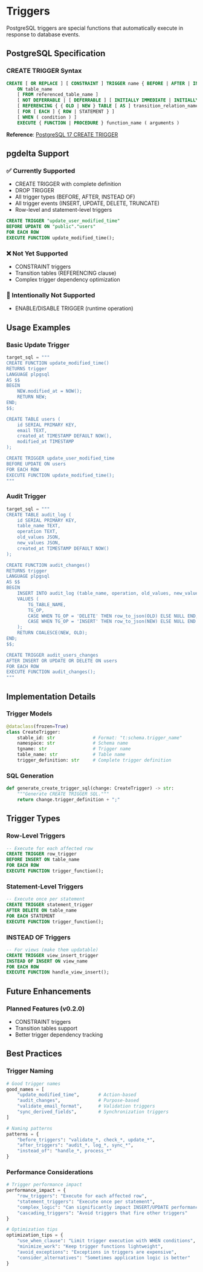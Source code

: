 # Triggers

PostgreSQL triggers are special functions that automatically execute in response to database events.

## PostgreSQL Specification

### CREATE TRIGGER Syntax
```sql
CREATE [ OR REPLACE ] [ CONSTRAINT ] TRIGGER name { BEFORE | AFTER | INSTEAD OF } { event [ OR ... ] }
    ON table_name
    [ FROM referenced_table_name ]
    [ NOT DEFERRABLE | [ DEFERRABLE ] [ INITIALLY IMMEDIATE | INITIALLY DEFERRED ] ]
    [ REFERENCING { { OLD | NEW } TABLE [ AS ] transition_relation_name } [ ... ] ]
    [ FOR [ EACH ] { ROW | STATEMENT } ]
    [ WHEN ( condition ) ]
    EXECUTE { FUNCTION | PROCEDURE } function_name ( arguments )
```

**Reference**: [PostgreSQL 17 CREATE TRIGGER](https://www.postgresql.org/docs/17/sql-createtrigger.html)

## pgdelta Support

### ✅ Currently Supported
- CREATE TRIGGER with complete definition
- DROP TRIGGER
- All trigger types (BEFORE, AFTER, INSTEAD OF)
- All trigger events (INSERT, UPDATE, DELETE, TRUNCATE)
- Row-level and statement-level triggers

```sql
CREATE TRIGGER "update_user_modified_time"
BEFORE UPDATE ON "public"."users"
FOR EACH ROW
EXECUTE FUNCTION update_modified_time();
```

### ❌ Not Yet Supported
- CONSTRAINT triggers
- Transition tables (REFERENCING clause)
- Complex trigger dependency optimization

### 🚫 Intentionally Not Supported
- ENABLE/DISABLE TRIGGER (runtime operation)

## Usage Examples

### Basic Update Trigger
```python
target_sql = """
CREATE FUNCTION update_modified_time()
RETURNS trigger
LANGUAGE plpgsql
AS $$
BEGIN
    NEW.modified_at = NOW();
    RETURN NEW;
END;
$$;

CREATE TABLE users (
    id SERIAL PRIMARY KEY,
    email TEXT,
    created_at TIMESTAMP DEFAULT NOW(),
    modified_at TIMESTAMP
);

CREATE TRIGGER update_user_modified_time
BEFORE UPDATE ON users
FOR EACH ROW
EXECUTE FUNCTION update_modified_time();
"""
```

### Audit Trigger
```python
target_sql = """
CREATE TABLE audit_log (
    id SERIAL PRIMARY KEY,
    table_name TEXT,
    operation TEXT,
    old_values JSON,
    new_values JSON,
    created_at TIMESTAMP DEFAULT NOW()
);

CREATE FUNCTION audit_changes()
RETURNS trigger
LANGUAGE plpgsql
AS $$
BEGIN
    INSERT INTO audit_log (table_name, operation, old_values, new_values)
    VALUES (
        TG_TABLE_NAME,
        TG_OP,
        CASE WHEN TG_OP = 'DELETE' THEN row_to_json(OLD) ELSE NULL END,
        CASE WHEN TG_OP = 'INSERT' THEN row_to_json(NEW) ELSE NULL END
    );
    RETURN COALESCE(NEW, OLD);
END;
$$;

CREATE TRIGGER audit_users_changes
AFTER INSERT OR UPDATE OR DELETE ON users
FOR EACH ROW
EXECUTE FUNCTION audit_changes();
"""
```

## Implementation Details

### Trigger Models
```python
@dataclass(frozen=True)
class CreateTrigger:
    stable_id: str              # Format: "t:schema.trigger_name"
    namespace: str              # Schema name
    tgname: str                 # Trigger name
    table_name: str             # Table name
    trigger_definition: str     # Complete trigger definition
```

### SQL Generation
```python
def generate_create_trigger_sql(change: CreateTrigger) -> str:
    """Generate CREATE TRIGGER SQL."""
    return change.trigger_definition + ";"
```

## Trigger Types

### Row-Level Triggers
```sql
-- Execute for each affected row
CREATE TRIGGER row_trigger
BEFORE INSERT ON table_name
FOR EACH ROW
EXECUTE FUNCTION trigger_function();
```

### Statement-Level Triggers
```sql
-- Execute once per statement
CREATE TRIGGER statement_trigger
AFTER DELETE ON table_name
FOR EACH STATEMENT
EXECUTE FUNCTION trigger_function();
```

### INSTEAD OF Triggers
```sql
-- For views (make them updatable)
CREATE TRIGGER view_insert_trigger
INSTEAD OF INSERT ON view_name
FOR EACH ROW
EXECUTE FUNCTION handle_view_insert();
```

## Future Enhancements

### Planned Features (v0.2.0)
- CONSTRAINT triggers
- Transition tables support
- Better trigger dependency tracking

## Best Practices

### Trigger Naming
```python
# Good trigger names
good_names = [
    "update_modified_time",       # Action-based
    "audit_changes",              # Purpose-based
    "validate_email_format",      # Validation triggers
    "sync_derived_fields",        # Synchronization triggers
]

# Naming patterns
patterns = {
    "before_triggers": "validate_*, check_*, update_*",
    "after_triggers": "audit_*, log_*, sync_*",
    "instead_of": "handle_*, process_*"
}
```

### Performance Considerations
```python
# Trigger performance impact
performance_impact = {
    "row_triggers": "Execute for each affected row",
    "statement_triggers": "Execute once per statement",
    "complex_logic": "Can significantly impact INSERT/UPDATE performance",
    "cascading_triggers": "Avoid triggers that fire other triggers"
}

# Optimization tips
optimization_tips = {
    "use_when_clause": "Limit trigger execution with WHEN conditions",
    "minimize_work": "Keep trigger functions lightweight",
    "avoid_exceptions": "Exceptions in triggers are expensive",
    "consider_alternatives": "Sometimes application logic is better"
}
```
